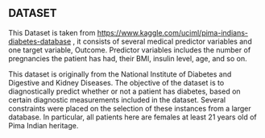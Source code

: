 ## DATASET
This Dataset is taken from https://www.kaggle.com/uciml/pima-indians-diabetes-database , it consists of several medical predictor variables and one target variable, Outcome. Predictor variables includes the number of pregnancies the patient has had, their BMI, insulin level, age, and so on.

This dataset is originally from the National Institute of Diabetes and Digestive and Kidney Diseases. The objective of the dataset is to diagnostically predict whether or not a patient has diabetes, based on certain diagnostic measurements included in the dataset. Several constraints were placed on the selection of these instances from a larger database. In particular, all patients here are females at least 21 years old of Pima Indian heritage. 

